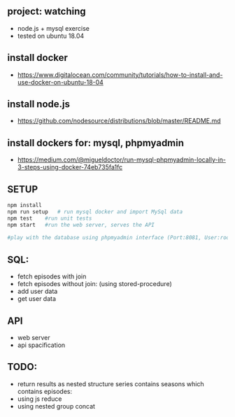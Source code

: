 project: watching
---
- node.js + mysql exercise
- tested on ubuntu 18.04

install docker
--
- https://www.digitalocean.com/community/tutorials/how-to-install-and-use-docker-on-ubuntu-18-04


install node.js
--
- https://github.com/nodesource/distributions/blob/master/README.md


install dockers for: mysql, phpmyadmin 
------
- https://medium.com/@migueldoctor/run-mysql-phpmyadmin-locally-in-3-steps-using-docker-74eb735fa1fc


SETUP
-----
```bash
npm install 
npm run setup 	# run mysql docker and import MySql data
npm test 	#run unit tests
npm start	#run the web server, serves the API
		
#play with the database using phpmyadmin interface (Port:8081, User:root,Password:mypass123)
```

SQL:
----
- fetch episodes with join
- fetch episodes without join: (using stored-procedure)
- add user data
- get user data

API
---
- web server 
- api spacification

TODO:
----
- return results as nested structure series contains seasons which contains episodes:
- using js reduce
- using nested group concat
